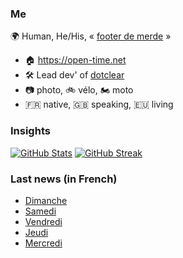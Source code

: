 ### Me

🌍 Human, He/His, « [footer de merde](https://open-time.net/post/2013/07/17/La-veritable-histoire-du-Footer-de-merde-) » 
* 🏠 https://open-time.net 
* 🛠️ Lead dev' of [dotclear](https://git.dotclear.org/dev/dotclear)
* 📷 photo, 🚲 vélo, 🏍️ moto 
* 🇫🇷 native, 🇬🇧 speaking, 🇪🇺 living

### Insights

[![GitHub Stats](https://github-readme-stats-sigma-five.vercel.app/api?username=franck-paul)](https://github.com/franck-paul)
[![GitHub Streak](https://github-readme-streak-stats.herokuapp.com?user=franck-paul)](https://git.io/streak-stats)

### Last news (in French)

<!-- BLOG-POST-LIST:START -->
- [Dimanche](https://open-time.net/post/2023/10/01/Dimanche)
- [Samedi](https://open-time.net/post/2023/09/30/Samedi)
- [Vendredi](https://open-time.net/post/2023/09/29/Vendredi)
- [Jeudi](https://open-time.net/post/2023/09/28/Jeudi)
- [Mercredi](https://open-time.net/post/2023/09/27/Mercredi)
<!-- BLOG-POST-LIST:END -->
